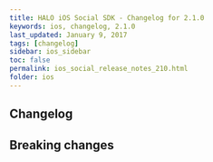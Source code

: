 ```yaml
---
title: HALO iOS Social SDK - Changelog for 2.1.0
keywords: ios, changelog, 2.1.0
last_updated: January 9, 2017
tags: [changelog]
sidebar: ios_sidebar
toc: false
permalink: ios_social_release_notes_210.html
folder: ios
---
```


## Changelog

## Breaking changes